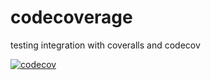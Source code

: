 # codecoverage
testing integration with coveralls and codecov

[![codecov](https://codecov.io/gh/elimak/codecoverage/branch/master/graph/badge.svg)](https://codecov.io/gh/elimak/codecoverage)
